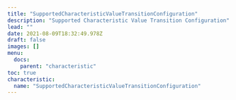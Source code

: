 ```yaml
---
title: "SupportedCharacteristicValueTransitionConfiguration"
description: "Supported Characteristic Value Transition Configuration"
lead: ""
date: 2021-08-09T18:32:49.978Z
draft: false
images: []
menu:
  docs:
    parent: "characteristic"
toc: true
characteristic:
  name: "SupportedCharacteristicValueTransitionConfiguration"
---
```

